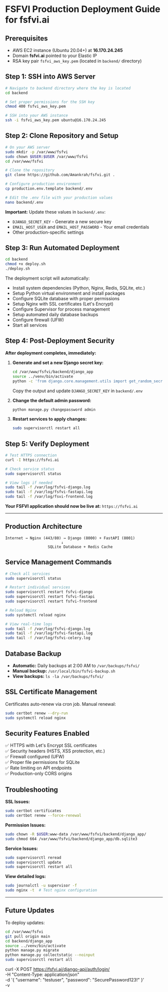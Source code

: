 # FSFVI Production Deployment Guide for fsfvi.ai

## Prerequisites

- AWS EC2 instance (Ubuntu 20.04+) at **16.170.24.245**
- Domain **fsfvi.ai** pointed to your Elastic IP
- RSA key pair `fsfvi_aws_key.pem` (located in `backend/` directory)

## Step 1: SSH into AWS Server

```bash
# Navigate to backend directory where the key is located
cd backend

# Set proper permissions for the SSH key
chmod 400 fsfvi_aws_key.pem

# SSH into your AWS instance
ssh -i fsfvi_aws_key.pem ubuntu@16.170.24.245
```

## Step 2: Clone Repository and Setup

```bash
# On your AWS server
sudo mkdir -p /var/www/fsfvi
sudo chown $USER:$USER /var/www/fsfvi
cd /var/www/fsfvi

# Clone the repository
git clone https://github.com/Amankrah/fsfvi.git .

# Configure production environment
cp production.env.template backend/.env

# Edit the .env file with your production values
nano backend/.env
```

**Important:** Update these values in `backend/.env`:
- `DJANGO_SECRET_KEY` - Generate a new secure key
- `EMAIL_HOST_USER` and `EMAIL_HOST_PASSWORD` - Your email credentials
- Other production-specific settings

## Step 3: Run Automated Deployment

```bash
cd backend
chmod +x deploy.sh
./deploy.sh
```

The deployment script will automatically:
- Install system dependencies (Python, Nginx, Redis, SQLite, etc.)
- Setup Python virtual environment and install packages
- Configure SQLite database with proper permissions
- Setup Nginx with SSL certificates (Let's Encrypt)
- Configure Supervisor for process management
- Setup automated daily database backups
- Configure firewall (UFW)
- Start all services

## Step 4: Post-Deployment Security

**After deployment completes, immediately:**

1. **Generate and set a new Django secret key:**
   ```bash
   cd /var/www/fsfvi/backend/django_app
   source ../venv/bin/activate
   python -c 'from django.core.management.utils import get_random_secret_key; print(get_random_secret_key())'
   ```
   Copy the output and update `DJANGO_SECRET_KEY` in `backend/.env`

2. **Change the default admin password:**
   ```bash
   python manage.py changepassword admin
   ```

3. **Restart services to apply changes:**
   ```bash
   sudo supervisorctl restart all
   ```

## Step 5: Verify Deployment

```bash
# Test HTTPS connection
curl -I https://fsfvi.ai

# Check service status
sudo supervisorctl status

# View logs if needed
sudo tail -f /var/log/fsfvi-django.log
sudo tail -f /var/log/fsfvi-fastapi.log
sudo tail -f /var/log/fsvi-frontend.log
```

**Your FSFVI application should now be live at:** `https://fsfvi.ai`

---

## Production Architecture

```
Internet → Nginx (443/80) → Django (8000) + FastAPI (8001)
                         ↓
                   SQLite Database + Redis Cache
```

## Service Management Commands

```bash
# Check all services
sudo supervisorctl status

# Restart individual services
sudo supervisorctl restart fsfvi-django
sudo supervisorctl restart fsfvi-fastapi
sudo supervisorctl restart fsfvi-frontend

# Reload Nginx
sudo systemctl reload nginx

# View real-time logs
sudo tail -f /var/log/fsfvi-django.log
sudo tail -f /var/log/fsfvi-fastapi.log
sudo tail -f /var/log/fsfvi-celery.log
```

## Database Backup

- **Automatic:** Daily backups at 2:00 AM to `/var/backups/fsfvi/`
- **Manual backup:** `/usr/local/bin/fsfvi-backup.sh`
- **View backups:** `ls -la /var/backups/fsfvi/`

## SSL Certificate Management

Certificates auto-renew via cron job. Manual renewal:
```bash
sudo certbot renew --dry-run
sudo systemctl reload nginx
```

## Security Features Enabled

✅ HTTPS with Let's Encrypt SSL certificates  
✅ Security headers (HSTS, XSS protection, etc.)  
✅ Firewall configured (UFW)  
✅ Proper file permissions for SQLite  
✅ Rate limiting on API endpoints  
✅ Production-only CORS origins  

## Troubleshooting

**SSL Issues:**
```bash
sudo certbot certificates
sudo certbot renew --force-renewal
```

**Permission Issues:**
```bash
sudo chown -R $USER:www-data /var/www/fsfvi/backend/django_app/
sudo chmod 664 /var/www/fsfvi/backend/django_app/db.sqlite3
```

**Service Issues:**
```bash
sudo supervisorctl reread
sudo supervisorctl update
sudo supervisorctl restart all
```

**View detailed logs:**
```bash
sudo journalctl -u supervisor -f
sudo nginx -t  # Test nginx configuration
```

---

## Future Updates

To deploy updates:
```bash
cd /var/www/fsfvi
git pull origin main
cd backend/django_app
source ../venv/bin/activate
python manage.py migrate
python manage.py collectstatic --noinput
sudo supervisorctl restart all
``` 


curl -X POST https://fsfvi.ai/django-api/auth/login/ \
  -H "Content-Type: application/json" \
  -d '{
    "username": "testuser",
    "password": "SecurePassword123!"
  }' \
  -v